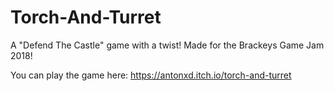 # Torch-And-Turret
A "Defend The Castle" game with a twist! Made for the Brackeys Game Jam 2018!

You can play the game here: https://antonxd.itch.io/torch-and-turret

